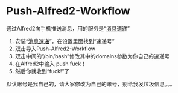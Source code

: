 Push-Alfred2-Workflow
=====================

通过Alfred2向手机推送消息，用的服务是“[消息速递](http://1290.me/)”

1. 安装“[消息速递](http://1290.me/)”，在设置里面找到“速递号”
2. 双击导入Push-Alfred2-Workflow
3. 双击中间的“/bin/bash”修改其中的domains参数为你自己的速递号
4. 在Alfred2中输入 push fuck！
5. 然后你就收到“fuck!”了

默认账号是我自己的，请大家修改为自己的账号，别给我发垃圾信息。。。